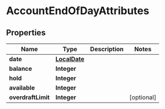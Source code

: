 # AccountEndOfDayAttributes

## Properties
Name | Type | Description | Notes
------------ | ------------- | ------------- | -------------
**date** | [**LocalDate**](LocalDate.md) |  | 
**balance** | **Integer** |  | 
**hold** | **Integer** |  | 
**available** | **Integer** |  | 
**overdraftLimit** | **Integer** |  |  [optional]
